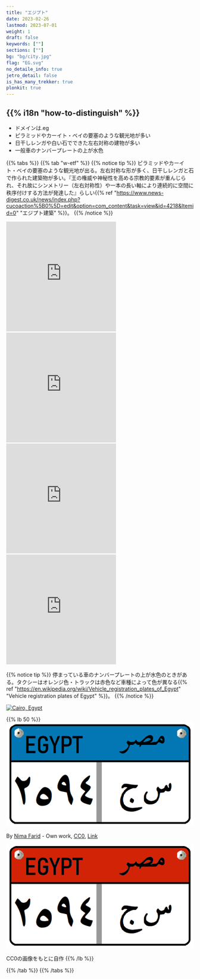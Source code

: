```yaml
---
title: "エジプト"
date: 2023-02-26
lastmod: 2023-07-01
weight: 1
draft: false
keywords: [""]
sections: [""]
bg: "bg/city.jpg"
flag: "EG.svg"
no_detaile_info: true
jetro_detail: false
is_has_many_trekker: true
plonkit: true
---
```


<div class="main-desciption country-description">
    <h2 class="section-title">{{% i18n "how-to-distinguish" %}}</h2>
    <ul class="rule-list">
        <li>ドメインは<span class="quiz">.eg</span></li>
        <li>ピラミッドやカーイト・ベイの要塞のような観光地が多い</li>
        <li>日干しレンガや白い石でできた左右対称の建物が多い</li>
        <li>一般車のナンバープレートの上が<span class="quiz">水</span>色</li>
    </ul>
</div>

{{% tabs %}}
{{% tab "w-etf" %}}
{{% notice tip %}}
ピラミッドやカーイト・ベイの要塞のような観光地が出る。左右対称な形が多く、日干しレンガと石で作られた建築物が多い。『王の権威や神秘性を高める宗教的要素が重んじられ、それ故にシンメトリー（左右対称性）や一本の長い軸により連続的に空間に秩序付けする方法が発達した』らしい{{% ref "https://www.news-digest.co.uk/news/index.php?cucoaction%5B0%5D=edit&option=com_content&task=view&id=4218&Itemid=0" "エジプト建築" %}}。
{{% /notice %}}
<div class="googlemap-if">
<iframe src="https://www.google.com/maps/embed?pb=!4v1687074150020!6m8!1m7!1s5VSLyH9gUpMjOzJbRVnnTA!2m2!1d29.98040893145138!2d31.13534148259916!3f213.32940028359056!4f19.06443668414819!5f0.7820865974627469" width="295" height="295" style="border:0;" allowfullscreen="" loading="lazy" referrerpolicy="no-referrer-when-downgrade"></iframe>
<iframe src="https://www.google.com/maps/embed?pb=!4v1687086418598!6m8!1m7!1stno5NLJlsCNekfMVKHIn3w!2m2!1d31.21362287911513!2d29.88600059673334!3f316.03813673587365!4f4.855447608306946!5f0.7820865974627469" width="295" height="295" style="border:0;" allowfullscreen="" loading="lazy" referrerpolicy="no-referrer-when-downgrade"></iframe>
<iframe src="https://www.google.com/maps/embed?pb=!4v1688790252839!6m8!1m7!1slMyWT6KdlKsSr9m5nbzBUw!2m2!1d30.02951612069242!2d31.26102349615607!3f61.714884153398124!4f18.340014211500417!5f0.4000000000000002" width="295" height="295" style="border:0;" allowfullscreen="" loading="lazy" referrerpolicy="no-referrer-when-downgrade"></iframe>
<iframe src="https://www.google.com/maps/embed?pb=!4v1688790383511!6m8!1m7!1sPxuQ5rCWs0GAacYhbGKqMA!2m2!1d30.00809127391321!2d31.23067608216505!3f118.08698210685318!4f7.038745332678047!5f0.7820865974627469" width="295" height="295" style="border:0;" allowfullscreen="" loading="lazy" referrerpolicy="no-referrer-when-downgrade"></iframe>
</div>

{{% notice tip %}}
停まっている車のナンバープレートの上が<span class="quiz">水</span>色のときがある。タクシーはオレンジ色・トラックは赤色など車種によって色が異なる{{% ref "https://en.wikipedia.org/wiki/Vehicle_registration_plates_of_Egypt" "Vehicle registration plates of Egypt" %}}。
{{% /notice %}}

<div class="googlemap-if">
<a data-flickr-embed="true" href="https://www.flickr.com/photos/51437989@N06/15982577198/" title="Cairo, Egypt"><img src="https://live.staticflickr.com/7472/15982577198_c92e865274_z.jpg" width="640" height="480" alt="Cairo, Egypt"/></a><script async src="//embedr.flickr.com/assets/client-code.js" charset="utf-8"></script>
</div>

{{% lb 50 %}}
![](2023-06-18-16-46-26.png)

By <a href="//commons.wikimedia.org/wiki/User:Nima_Farid" class="mw-redirect" title="User:Nima Farid">Nima Farid</a> - <span class="int-own-work" lang="en">Own work</span>, <a href="http://creativecommons.org/publicdomain/zero/1.0/deed.en" title="Creative Commons Zero, Public Domain Dedication">CC0</a>, <a href="https://commons.wikimedia.org/w/index.php?curid=87952324">Link</a>

![](lc2.png)

CC0の画像をもとに自作
{{% /lb %}}


{{% /tab %}}
{{% /tabs %}}